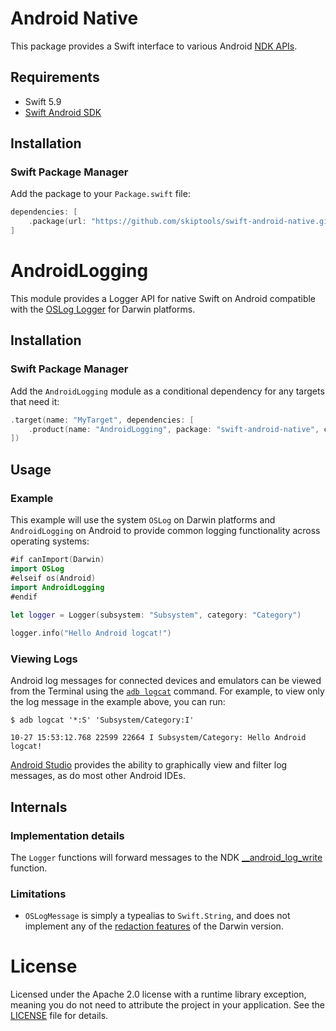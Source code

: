 # Android Native

This package provides a Swift interface to various
Android [NDK APIs](https://developer.android.com/ndk/reference).

## Requirements

- Swift 5.9
- [Swift Android SDK](https://github.com/finagolfin/swift-android-sdk)

## Installation

### Swift Package Manager

Add the package to your `Package.swift` file:

```swift
dependencies: [
    .package(url: "https://github.com/skiptools/swift-android-native.git", from: "1.0.0")
]
```

# AndroidLogging

This module provides a Logger API for native Swift on Android compatible with
the [OSLog Logger](https://developer.apple.com/documentation/os/logger)
for Darwin platforms.

## Installation

### Swift Package Manager

Add the `AndroidLogging` module as a conditional dependency for any targets that need it:

```swift
.target(name: "MyTarget", dependencies: [
    .product(name: "AndroidLogging", package: "swift-android-native", condition: .when(platforms: [.android]))
])
```

## Usage

### Example

This example will use the system `OSLog` on Darwin platforms and `AndroidLogging` on Android
to provide common logging functionality across operating systems:

```swift
#if canImport(Darwin)
import OSLog
#elseif os(Android)
import AndroidLogging
#endif
    
let logger = Logger(subsystem: "Subsystem", category: "Category")

logger.info("Hello Android logcat!")
```

### Viewing Logs

Android log messages for connected devices and emulators
can be viewed from the Terminal using the
[`adb logcat`](https://developer.android.com/tools/logcat) command.
For example, to view only the log message in the example above, you can run:

```
$ adb logcat '*:S' 'Subsystem/Category:I'

10-27 15:53:12.768 22599 22664 I Subsystem/Category: Hello Android logcat!
```

[Android Studio](https://developer.android.com/studio/debug/logcat) provides the ability to
 graphically view and filter log messages, as do most other Android IDEs.

## Internals

### Implementation details

The `Logger` functions will forward messages to the NDK
[__android_log_write](https://developer.android.com/ndk/reference/group/logging#group___logging_1ga32a7173b092ec978b50490bd12ee523b)
function.

### Limitations

- `OSLogMessage` is simply a typealias to `Swift.String`, and does not implement any of the [redaction features](https://developer.apple.com/documentation/os/logging/generating_log_messages_from_your_code#3665948) of the Darwin version.

# License

Licensed under the Apache 2.0 license with a runtime library exception,
meaning you do not need to attribute the project in your application.
See the [LICENSE](LICENSE) file for details.
